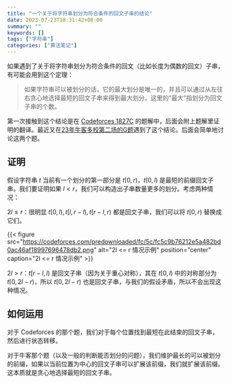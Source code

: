 ```yaml
---
title: "一个关于将字符串划分为符合条件的回文子串的结论"
date: 2023-07-23T18:31:42+08:00
summary: ""
keywords: []
tags: ["字符串"]
categories: ["算法笔记"]
---
```



如果遇到了关于将字符串划分为符合条件的回文（比如长度为偶数的回文）子串，有可能会用到这个定理：

> 如果字符串可以被划分的话，它的最大划分是唯一的，并且可以通过从左往右贪心地选择最短的回文子串来得到最大划分。这里的“最大”指划分为回文子串的个数。

第一次接触到这个结论是在 [Codeforces 1827C](https://codeforces.com/contest/1827/problem/C) 的题解中，后面会附上题解里证明的翻译。最近又在[23年牛客多校第二场的G题](https://ac.nowcoder.com/acm/contest/57356/G)遇到了这个结论。后面会简单地讨论这两个题。

## 证明

假设字符串 $t$ 当前有一个划分的第一部分是 $t[0, r)$，$t[0, l)$ 是最短的前缀回文子串。我们要证明如果 $l < r$，我们可以构造出子串数量更多的划分。考虑两种情况：

$2l \le r$：很明显 $t[0, l), t[l, r - l), t[r - l, r)$ 都是回文子串，我们可以将 $t[0, r)$ 替换成它们。

{{< figure src="https://codeforces.com/predownloaded/fc/5c/fc5c9b76212e5a482bd0ac46af18997696478db2.png" alt="2l <= r 情况示例" position="center" caption="2l <= r 情况示例" >}}

$2l > r$：$t[r - l, l)$ 是回文子串（因为关于重心对称），其在 $t[0, l)$ 中的对称部分为 $t[0, 2l - r)$，所以 $t[0, 2l - r)$ 也是回文子串，与我们的假设矛盾，所以不会出现这种情况。

## 如何运用

对于 Codeforces 的那个题，我们对于每个位置找到最短在此结束的回文子串，然后进行状态转移。

对于牛客那个题（以及一般的判断能否划分的问题），我们维护最长的可以被划分的前缀，如果以当前位置为中心的回文子串可以扩展该前缀，我们就扩展该前缀。这本质就是贪心地选择最短的回文子串。
